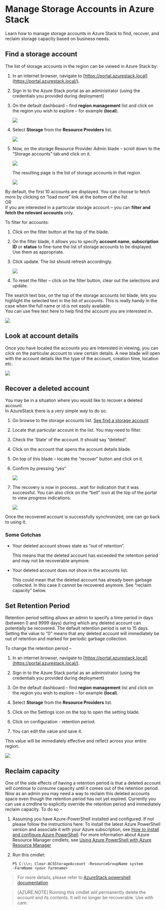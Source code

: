 <properties
    pageTitle="Manage Azure Stack storage accounts  | Microsoft Azure"
    description="Learn how to find, manage, recover and reclaim Azure Stack storage accounts"
    services="azure-stack"
    documentationCenter=""
    authors="AniAnirudh"
    manager="darmour"
    editor=""/>

<tags
    ms.service="azure-stack"
    ms.workload="na"
    ms.tgt_pltfrm="na"
    ms.devlang="na"
    ms.topic="get-started-article"
    ms.date="09/26/2016"
    ms.author="anirudha"/>


# Manage Storage Accounts in Azure Stack

Learn how to manage storage accounts in Azure Stack to find, recover, and reclaim storage capacity based on business needs.

## Find a storage account

The list of storage accounts in the region can be viewed in Azure Stack by:

1.  In an internet browser, navigate to [https://portal.azurestack.local](https://portal.azurestack.local/).

2.  Sign in to the Azure Stack portal as an administrator (using the credentials you provided during deployment)

3.  On the default dashboard – find **region management** list and click on the region you wish to explore – for example **(local**).

    ![](media/azure-stack-manage-storage-accounts/image1.png)

4.  Select **Storage** from the **Resource Providers** list.

    ![](media/azure-stack-manage-storage-accounts/image2.png)

5.  Now, on the storage Resource Provider Admin blade – scroll down to the “Storage accounts” tab and click on it.

    ![](media/azure-stack-manage-storage-accounts/image3.png)
    
    The resulting page is the list of storage accounts in that region.

    ![](media/azure-stack-manage-storage-accounts/image4.png)

By default, the first 10 accounts are displayed. You can choose to fetch more by clicking on “load more” link at the bottom of the list <br>
OR <br>
If you are interested in a particular storage account – you can **filter and fetch the relevant accounts** only.<br>

To filter for accounts:

1. Click on the filter button at the top of the blade.

2. On the filter blade, it allows you to specify **account name**,  **subscription ID** or **status** to fine-tune the list of storage accounts to be displayed. Use them as appropriate.

3. Click update. The list should refresh accordingly.

    ![](media/azure-stack-manage-storage-accounts/image5.png)

4. To reset the filter – click on the filter button, clear out the  selections and update.

The search text box, on the top of the storage accounts list blade, lets you highlight the selected text in the list of accounts. This is really handy in the case when the full name or id is not easily available.<br>
You can use free text here to help find the account you are interested in.

![](media/azure-stack-manage-storage-accounts/image6.png)


## Look at account details

Once you have located the accounts you are interested in viewing, you can click on the particular account to view certain details. A new blade will open with the account details like the type of the account, creation time, location etc.

![](media/azure-stack-manage-storage-accounts/image7.png)


## Recover a deleted account

You may be in a situation where you would like to recover a deleted account.<br>
In AzureStack there is a very simple way to do so.

1.  Go browse to the storage accounts list. [See find a storage account](#find-a-storage-account)

2.  Locate that particular account in the list. You may need to filter.

3.  Check the ‘State’ of the account. It should say “deleted”.

4.  Click on the account that opens the account details blade.

5.  On top of this blade – locate the “recover” button and click on it.

6.  Confirm by pressing “yes”

    ![](media/azure-stack-manage-storage-accounts/image8.png)

7.  The recovery is now in process…wait for indication that it was successful.
    You can also click on the “bell” icon at the top of the portal to view progress indications.

    ![](media/azure-stack-manage-storage-accounts/image9.png)

  Once the recovered account is successfully synchronized, one can go back to using it.

### Some Gotchas

- Your deleted account shows state as “out of retention”.

  This means that the deleted account has exceeded the retention period and may not be recoverable anymore.

- Your deleted account does not show in the accounts list.

  This could mean that the deleted account has already been garbage collected. In this case it cannot be recovered anymore. See “reclaim capacity” below.

## Set Retention Period

Retention period setting allows an admin to specify a time period in days (between 0 and 9999 days) during which any deleted account can potentially be recovered. The default retention period is set to 15 days. Setting the value to “0” means that any deleted account will immediately be out of retention and marked for periodic garbage collection.

To change the retention period –

1.  In an internet browser, navigate to [https://portal.azurestack.local](https://portal.azurestack.local/).

2.  Sign in to the Azure Stack portal as an administrator (using the credentials you provided during deployment)

3.  On the default dashboard – find **region management** list and click on the region you wish to explore – for example **(local**).

4.  Select **Storage** from the **Resource Providers** list.

5.  Click on the Settings icon on the top to open the setting blade.

6.  Click on configuration - retention period.

7.  You can edit the value and save it.

 This value will be immediately effective and reflect across your entire region.

![](media/azure-stack-manage-storage-accounts/image10.png)

## Reclaim capacity

One of the side effects of having a retention period is that a deleted account will continue to consume capacity until it comes out of the retention period. Now as an admin you may need a way to reclaim this deleted accounts space even though the retention period has not yet expired. Currently you can use a cmdline to explicitly override the retention period and immediately reclaim capacity. To do so –

1.  Assuming you have Azure-PowerShell installed and configured. If not please follow the instructions here: To install the latest Azure PowerShell version and associate it with your Azure subscription, see [How to install and configure Azure PowerShell](http://azure.microsoft.com/documentation/articles/powershell-install-configure/).
    For more information about Azure Resource Manager cmdlets, see [Using Azure PowerShell with Azure Resource Manager](http://go.microsoft.com/fwlink/?LinkId=394767)

2.  Run this cmdlet:

    ```
    PS C:\\>; Clear-ACSStorageAccount -ResourceGroupName system
    -FarmName <your farmname>
    ```

> For more details, please refer to [AzureStack powershell documentation](https://msdn.microsoft.com/library/mt637964.aspx)

> [AZURE.NOTE] Running this cmdlet will permanently delete the account and its contents. It will no longer be recoverable. Use with care.




<!--HONumber=Sep16_HO5-->


